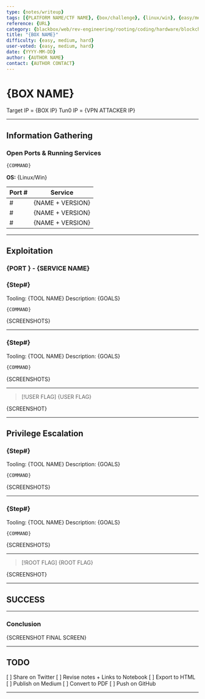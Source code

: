 ```yaml
---
type: {notes/writeup}
tags: [{PLATFORM NAME/CTF NAME}, {box/challenge}, {linux/win}, {easy/medium/hard}, {services}, {cve-number}, {tooling}, {techniques}]
reference: {URL}
category: {blackbox/web/rev-engineering/rooting/coding/hardware/blockchain/misc/steg/etc}
title: "{BOX NAME}"
difficulty: {easy, medium, hard}
user-voted: {easy, medium, hard}
date: {YYYY-MM-DD}
author: {AUTHOR NAME}
contact: {AUTHOR CONTACT}
---
```


# {BOX NAME}

Target IP = {BOX IP}
Tun0 IP = {VPN ATTACKER IP}

---

## Information Gathering

### Open Ports & Running Services

```sh
{COMMAND}


```

**OS:** {Linux/Win}

| Port #   |      Service      |
| ------   | ----------------- |
| #        | {NAME  + VERSION} |
| #        | {NAME  + VERSION} |
| #        | {NAME  + VERSION} |

---

## Exploitation

### {PORT } - {SERVICE NAME}

### {Step#}

Tooling: {TOOL NAME}
Description: {GOALS}

```sh
{COMMAND}


```

{SCREENSHOTS}

---

### {Step#}

Tooling: {TOOL NAME}
Description: {GOALS}

```sh
{COMMAND}

```

{SCREENSHOTS}

---

> [!USER FLAG]
> {USER FLAG}

{SCREENSHOT}

---

## Privilege Escalation

### {Step#}

Tooling: {TOOL NAME}
Description: {GOALS}

```sh
{COMMAND}

```

{SCREENSHOTS}

---

### {Step#}

Tooling: {TOOL NAME}
Description: {GOALS}

```sh
{COMMAND}

```

{SCREENSHOTS}

---

> [!ROOT FLAG]
> {ROOT FLAG}

{SCREENSHOT}

---

## SUCCESS

---

### Conclusion

{SCREENSHOT FINAL SCREEN}

---

## TODO

[ ] Share on Twitter
[ ] Revise notes + Links to Notebook
[ ] Export to HTML
[ ] Publish on Medium
[ ] Convert to PDF
[ ] Push on GitHub

---

